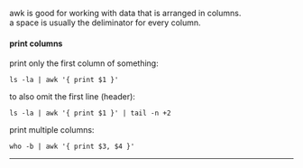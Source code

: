 awk is good for working with data that is arranged in columns.\
a space is usually the deliminator for every column.

#### print columns

print only the first column of something:
```
ls -la | awk '{ print $1 }'
```

to also omit the first line (header):
```
ls -la | awk '{ print $1 }' | tail -n +2
```

print multiple columns:
```
who -b | awk '{ print $3, $4 }'
```
***
